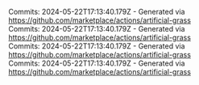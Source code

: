 Commits: 2024-05-22T17:13:40.179Z - Generated via https://github.com/marketplace/actions/artificial-grass
<br>
Commits: 2024-05-22T17:13:40.179Z - Generated via https://github.com/marketplace/actions/artificial-grass
<br>
Commits: 2024-05-22T17:13:40.179Z - Generated via https://github.com/marketplace/actions/artificial-grass
<br>
Commits: 2024-05-22T17:13:40.179Z - Generated via https://github.com/marketplace/actions/artificial-grass
<br>
